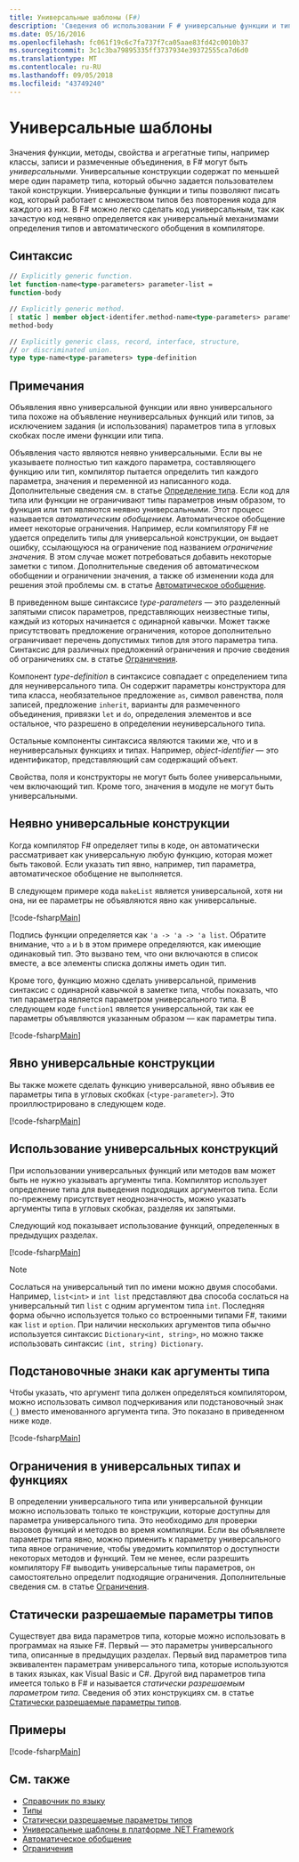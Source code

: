```yaml
---
title: Универсальные шаблоны (F#)
description: 'Сведения об использовании F # универсальные функции и типы, которые позволяют писать код, который работает с множеством типов без повторения кода.'
ms.date: 05/16/2016
ms.openlocfilehash: fc061f19c6c7fa737f7ca05aae83fd42c0010b37
ms.sourcegitcommit: 3c1c3ba79895335ff3737934e39372555ca7d6d0
ms.translationtype: MT
ms.contentlocale: ru-RU
ms.lasthandoff: 09/05/2018
ms.locfileid: "43749240"
---
```

# <a name="generics"></a>Универсальные шаблоны

Значения функции, методы, свойства и агрегатные типы, например классы, записи и размеченные объединения, в F# могут быть *универсальными*. Универсальные конструкции содержат по меньшей мере один параметр типа, который обычно задается пользователем такой конструкции. Универсальные функции и типы позволяют писать код, который работает с множеством типов без повторения кода для каждого из них. В F# можно легко сделать код универсальным, так как зачастую код неявно определяется как универсальный механизмами определения типов и автоматического обобщения в компиляторе.

## <a name="syntax"></a>Синтаксис

```fsharp
// Explicitly generic function.
let function-name<type-parameters> parameter-list =
function-body

// Explicitly generic method.
[ static ] member object-identifer.method-name<type-parameters> parameter-list [ return-type ] =
method-body

// Explicitly generic class, record, interface, structure,
// or discriminated union.
type type-name<type-parameters> type-definition
```

## <a name="remarks"></a>Примечания

Объявления явно универсальной функции или явно универсального типа похоже на объявление неуниверсальных функций или типов, за исключением задания (и использования) параметров типа в угловых скобках после имени функции или типа.

Объявления часто являются неявно универсальными. Если вы не указываете полностью тип каждого параметра, составляющего функцию или тип, компилятор пытается определить тип каждого параметра, значения и переменной из написанного кода. Дополнительные сведения см. в статье [Определение типа](../type-inference.md). Если код для типа или функции не ограничивают типы параметров иным образом, то функция или тип являются неявно универсальными. Этот процесс называется *автоматическим обобщением*. Автоматическое обобщение имеет некоторые ограничения. Например, если компилятору F# не удается определить типы для универсальной конструкции, он выдает ошибку, ссылающуюся на ограничение под названием *ограничение значения*. В этом случае может потребоваться добавить некоторые заметки с типом. Дополнительные сведения об автоматическом обобщении и ограничении значения, а также об изменении кода для решения этой проблемы см. в статье [Автоматическое обобщение](automatic-generalization.md).

В приведенном выше синтаксисе *type-parameters* — это разделенный запятыми список параметров, представляющих неизвестные типы, каждый из которых начинается с одинарной кавычки. Может также присутствовать предложение ограничения, которое дополнительно ограничивает перечень допустимых типов для этого параметра типа. Синтаксис для различных предложений ограничения и прочие сведения об ограничениях см. в статье [Ограничения](constraints.md).

Компонент *type-definition* в синтаксисе совпадает с определением типа для неуниверсального типа. Он содержит параметры конструктора для типа класса, необязательное предложение `as`, символ равенства, поля записей, предложение `inherit`, варианты для размеченного объединения, привязки `let` и `do`, определения элементов и все остальное, что разрешено в определении неуниверсального типа.

Остальные компоненты синтаксиса являются такими же, что и в неуниверсальных функциях и типах. Например, *object-identifier* — это идентификатор, представляющий сам содержащий объект.

Свойства, поля и конструкторы не могут быть более универсальными, чем включающий тип. Кроме того, значения в модуле не могут быть универсальными.

## <a name="implicitly-generic-constructs"></a>Неявно универсальные конструкции

Когда компилятор F# определяет типы в коде, он автоматически рассматривает как универсальную любую функцию, которая может быть таковой. Если указать тип явно, например, тип параметра, автоматическое обобщение не выполняется.

В следующем примере кода `makeList` является универсальной, хотя ни она, ни ее параметры не объявляются явно как универсальные.

[!code-fsharp[Main](../../../../samples/snippets/fsharp/lang-ref-1/snippet1700.fs)]

Подпись функции определяется как `'a -> 'a -> 'a list`. Обратите внимание, что `a` и `b` в этом примере определяются, как имеющие одинаковый тип. Это вызвано тем, что они включаются в список вместе, а все элементы списка должны иметь один тип.

Кроме того, функцию можно сделать универсальной, применив синтаксис с одинарной кавычкой в заметке типа, чтобы показать, что тип параметра является параметром универсального типа. В следующем коде `function1` является универсальной, так как ее параметры объявляются указанным образом — как параметры типа.

[!code-fsharp[Main](../../../../samples/snippets/fsharp/lang-ref-1/snippet1701.fs)]

## <a name="explicitly-generic-constructs"></a>Явно универсальные конструкции

Вы также можете сделать функцию универсальной, явно объявив ее параметры типа в угловых скобках (`<type-parameter>`). Это проиллюстрировано в следующем коде.

[!code-fsharp[Main](../../../../samples/snippets/fsharp/lang-ref-1/snippet1703.fs)]

## <a name="using-generic-constructs"></a>Использование универсальных конструкций

При использовании универсальных функций или методов вам может быть не нужно указывать аргументы типа. Компилятор использует определение типа для выведения подходящих аргументов типа. Если по-прежнему присутствует неоднозначность, можно указать аргументы типа в угловых скобках, разделяя их запятыми.

Следующий код показывает использование функций, определенных в предыдущих разделах.

[!code-fsharp[Main](../../../../samples/snippets/fsharp/lang-ref-1/snippet1702.fs)]

>[!NOTE]
Сослаться на универсальный тип по имени можно двумя способами. Например, `list<int>` и `int list` представляют два способа сослаться на универсальный тип `list` с одним аргументом типа `int`. Последняя форма обычно используется только со встроенными типами F#, такими как `list` и `option`. При наличии нескольких аргументов типа обычно используется синтаксис `Dictionary<int, string>`, но можно также использовать синтаксис `(int, string) Dictionary`.

## <a name="wildcards-as-type-arguments"></a>Подстановочные знаки как аргументы типа

Чтобы указать, что аргумент типа должен определяться компилятором, можно использовать символ подчеркивания или подстановочный знак (`_`) вместо именованного аргумента типа. Это показано в приведенном ниже коде.

[!code-fsharp[Main](../../../../samples/snippets/fsharp/lang-ref-1/snippet1704.fs)]

## <a name="constraints-in-generic-types-and-functions"></a>Ограничения в универсальных типах и функциях

В определении универсального типа или универсальной функции можно использовать только те конструкции, которые доступны для параметра универсального типа. Это необходимо для проверки вызовов функций и методов во время компиляции. Если вы объявляете параметры типа явно, можно применить к параметру универсального типа явное ограничение, чтобы уведомить компилятор о доступности некоторых методов и функций. Тем не менее, если разрешить компилятору F# выводить универсальные типы параметров, он самостоятельно определит подходящие ограничения. Дополнительные сведения см. в статье [Ограничения](constraints.md).

## <a name="statically-resolved-type-parameters"></a>Статически разрешаемые параметры типов

Существует два вида параметров типа, которые можно использовать в программах на языке F#. Первый — это параметры универсального типа, описанные в предыдущих разделах. Первый вид параметров типа эквивалентен параметрам универсального типа, которые используются в таких языках, как Visual Basic и C#. Другой вид параметров типа имеется только в F# и называется *статически разрешаемым параметром типа*. Сведения об этих конструкциях см. в статье [Статически разрешаемые параметры типов](statically-resolved-type-parameters.md).

## <a name="examples"></a>Примеры

[!code-fsharp[Main](../../../../samples/snippets/fsharp/lang-ref-1/snippet1705.fs)]

## <a name="see-also"></a>См. также

- [Справочник по языку](../index.md)
- [Типы](../fsharp-types.md)
- [Статически разрешаемые параметры типов](statically-resolved-type-parameters.md)
- [Универсальные шаблоны в платформе .NET Framework](~/docs/standard/generics/index.md)
- [Автоматическое обобщение](automatic-generalization.md)
- [Ограничения](constraints.md)
